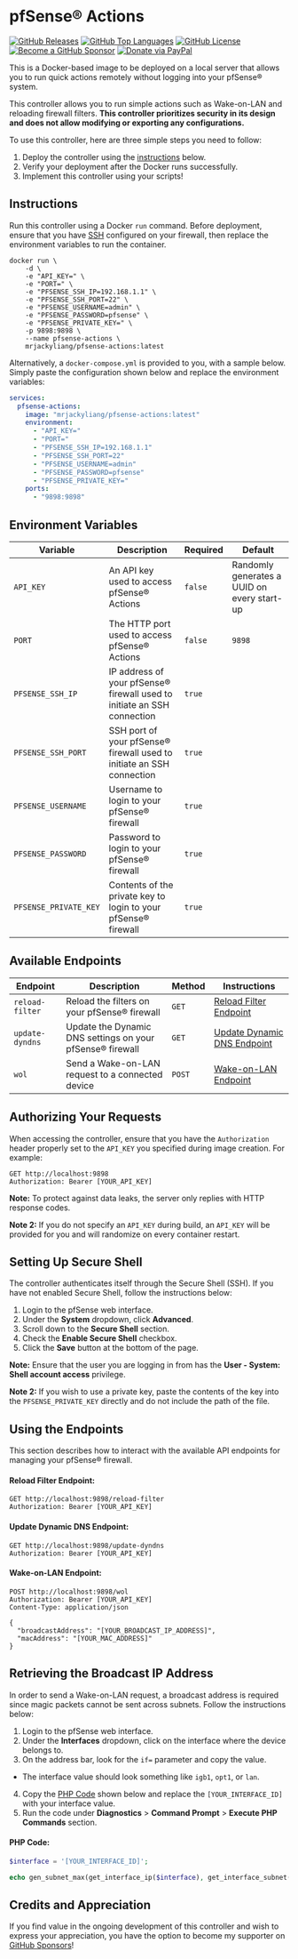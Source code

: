 pfSense® Actions
=================

[![GitHub Releases](https://img.shields.io/github/v/release/mrjackyliang/pfsense-actions?style=flat-square&logo=github&logoColor=%23ffffff&color=%23b25da6)](https://github.com/mrjackyliang/pfsense-actions/releases)
[![GitHub Top Languages](https://img.shields.io/github/languages/top/mrjackyliang/pfsense-actions?style=flat-square&logo=typescript&logoColor=%23ffffff&color=%236688c3)](https://github.com/mrjackyliang/pfsense-actions)
[![GitHub License](https://img.shields.io/github/license/mrjackyliang/pfsense-actions?style=flat-square&logo=googledocs&logoColor=%23ffffff&color=%2348a56a)](https://github.com/mrjackyliang/pfsense-actions/blob/main/LICENSE)
[![Become a GitHub Sponsor](https://img.shields.io/badge/github-sponsor-gray?style=flat-square&logo=githubsponsors&logoColor=%23ffffff&color=%23eaaf41)](https://github.com/sponsors/mrjackyliang)
[![Donate via PayPal](https://img.shields.io/badge/paypal-donate-gray?style=flat-square&logo=paypal&logoColor=%23ffffff&color=%23ce4a4a)](https://liang.nyc/paypal)

This is a Docker-based image to be deployed on a local server that allows you to run quick actions remotely without logging into your pfSense® system.

This controller allows you to run simple actions such as Wake-on-LAN and reloading firewall filters. __This controller prioritizes security in its design and does not allow modifying or exporting any configurations.__

To use this controller, here are three simple steps you need to follow:
1. Deploy the controller using the [instructions](#instructions) below.
2. Verify your deployment after the Docker runs successfully.
3. Implement this controller using your scripts!

## Instructions
Run this controller using a Docker `run` command. Before deployment, ensure that you have [SSH](#setting-up-secure-shell) configured on your firewall, then replace the environment variables to run the container.
```shell
docker run \
    -d \
    -e "API_KEY=" \
    -e "PORT=" \
    -e "PFSENSE_SSH_IP=192.168.1.1" \
    -e "PFSENSE_SSH_PORT=22" \
    -e "PFSENSE_USERNAME=admin" \
    -e "PFSENSE_PASSWORD=pfsense" \
    -e "PFSENSE_PRIVATE_KEY=" \
    -p 9898:9898 \
    --name pfsense-actions \
    mrjackyliang/pfsense-actions:latest
```

Alternatively, a `docker-compose.yml` is provided to you, with a sample below. Simply paste the configuration shown below and replace the environment variables:
```yaml
services:
  pfsense-actions:
    image: "mrjackyliang/pfsense-actions:latest"
    environment:
      - "API_KEY="
      - "PORT="
      - "PFSENSE_SSH_IP=192.168.1.1"
      - "PFSENSE_SSH_PORT=22"
      - "PFSENSE_USERNAME=admin"
      - "PFSENSE_PASSWORD=pfsense"
      - "PFSENSE_PRIVATE_KEY="
    ports:
      - "9898:9898"
```

## Environment Variables
| Variable              | Description                                                             | Required | Default                                     |
|-----------------------|-------------------------------------------------------------------------|----------|---------------------------------------------|
| `API_KEY`             | An API key used to access pfSense® Actions                              | `false`  | Randomly generates a UUID on every start-up |
| `PORT`                | The HTTP port used to access pfSense® Actions                           | `false`  | `9898`                                      |
| `PFSENSE_SSH_IP`      | IP address of your pfSense® firewall used to initiate an SSH connection | `true`   |                                             |
| `PFSENSE_SSH_PORT`    | SSH port of your pfSense® firewall used to initiate an SSH connection   | `true`   |                                             |
| `PFSENSE_USERNAME`    | Username to login to your pfSense® firewall                             | `true`   |                                             |
| `PFSENSE_PASSWORD`    | Password to login to your pfSense® firewall                             | `true`   |                                             |
| `PFSENSE_PRIVATE_KEY` | Contents of the private key to login to your pfSense® firewall          | `true`   |                                             |

## Available Endpoints
| Endpoint        | Description                                               | Method | Instructions                                                |
|-----------------|-----------------------------------------------------------|--------|-------------------------------------------------------------|
| `reload-filter` | Reload the filters on your pfSense® firewall              | `GET`  | [Reload Filter Endpoint](#reload-filter-endpoint)           |
| `update-dyndns` | Update the Dynamic DNS settings on your pfSense® firewall | `GET`  | [Update Dynamic DNS Endpoint](#update-dynamic-dns-endpoint) |
| `wol`           | Send a Wake-on-LAN request to a connected device          | `POST` | [Wake-on-LAN Endpoint](#wake-on-lan-endpoint)               |

## Authorizing Your Requests
When accessing the controller, ensure that you have the `Authorization` header properly set to the `API_KEY` you specified during image creation. For example:

```http request
GET http://localhost:9898
Authorization: Bearer [YOUR_API_KEY]
```

__Note:__ To protect against data leaks, the server only replies with HTTP response codes.

__Note 2:__ If you do not specify an `API_KEY` during build, an `API_KEY` will be provided for you and will randomize on every container restart.

## Setting Up Secure Shell
The controller authenticates itself through the Secure Shell (SSH). If you have not enabled Secure Shell, follow the instructions below:

1. Login to the pfSense web interface.
2. Under the __System__ dropdown, click __Advanced__.
3. Scroll down to the __Secure Shell__ section.
4. Check the __Enable Secure Shell__ checkbox.
5. Click the __Save__ button at the bottom of the page.

__Note:__ Ensure that the user you are logging in from has the __User - System: Shell account access__ privilege.

__Note 2:__ If you wish to use a private key, paste the contents of the key into the `PFSENSE_PRIVATE_KEY` directly and do not include the path of the file.

## Using the Endpoints
This section describes how to interact with the available API endpoints for managing your pfSense® firewall.

#### Reload Filter Endpoint:
```http request
GET http://localhost:9898/reload-filter
Authorization: Bearer [YOUR_API_KEY]
```
#### Update Dynamic DNS Endpoint:
```http request
GET http://localhost:9898/update-dyndns
Authorization: Bearer [YOUR_API_KEY]
```
#### Wake-on-LAN Endpoint:
```http request
POST http://localhost:9898/wol
Authorization: Bearer [YOUR_API_KEY]
Content-Type: application/json

{
  "broadcastAddress": "[YOUR_BROADCAST_IP_ADDRESS]",
  "macAddress": "[YOUR_MAC_ADDRESS]"
}
```

## Retrieving the Broadcast IP Address
In order to send a Wake-on-LAN request, a broadcast address is required since magic packets cannot be sent across subnets. Follow the instructions below:

1. Login to the pfSense web interface.
2. Under the __Interfaces__ dropdown, click on the interface where the device belongs to.
3. On the address bar, look for the `if=` parameter and copy the value.
  - The interface value should look something like `igb1`, `opt1`, or `lan`.
4. Copy the [PHP Code](#php-code) shown below and replace the `[YOUR_INTERFACE_ID]` with your interface value.
5. Run the code under __Diagnostics__ > __Command Prompt__ > __Execute PHP Commands__ section.

#### PHP Code:
```php
$interface = '[YOUR_INTERFACE_ID]';

echo gen_subnet_max(get_interface_ip($interface), get_interface_subnet($interface));
```

## Credits and Appreciation
If you find value in the ongoing development of this controller and wish to express your appreciation, you have the option to become my supporter on [GitHub Sponsors](https://github.com/sponsors/mrjackyliang)!
